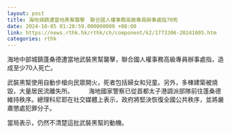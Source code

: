 ```yaml
---
layout: post
title: 海地城鎮遭當地黑幫襲擊　聯合國人權事務高級專員辦事處指70死
date: 2024-10-05 01:28:59.000000000 +08:00
link: https://news.rthk.hk/rthk/ch/component/k2/1773306-20241005.htm
categories: rthk
---
```


海地中部城鎮蓬桑德遭當地武裝黑幫襲擊，聯合國人權事務高級專員辦事處指，造成至少70人死亡。

武裝黑幫使用自動步槍向民眾開火，死者包括婦女和兒童。另外，多棟建築被燒毀，大量居民流離失所。
　　
海地國家警察已從首都太子港調派部隊前往蓬桑德維持秩序。總理科尼耶在社交媒體上表示，政府將堅決恢復全國公共秩序，並將嚴肅懲處犯罪分子。

當局表示，仍然不清楚這批武裝黑幫的動機。
